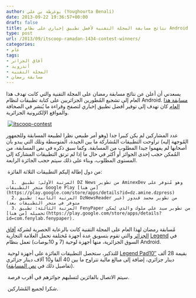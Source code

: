 ```yaml
---
author: يوغرطة بن علي (Youghourta Benali)
date: 2013-09-22 19:36:57+00:00
draft: false
title: نتائج مسابقة المجلة التقنية لأفضل تطبيق إخباري على نظام Android
type: post
url: /2013/09/itscoop-ramadan-1434-contest-winners/
categories:
- عام
tags:
- آفاق الجزائر
- أندرويد
- المجلة التقنية
- مسابقة رمضان
---
```


يسعدني أن أعلن عن نتائج مسابقة رمضان على المجلة التقنية والتي كانت تهدف هذا العام إلى تشجيع المُطورين الجزائريين على كتابة تطبيقات لنظام Android. [مسابقة هذا العام](https://www.it-scoop.com/2013/07/itscoop-ramadan-1434/) كان تهدف إلى توفير أفضل تطبيق إخباري لتصفح وقراءة ما يُنشر في الصحافة والمواقع الإلكترونية الجزائرية.




 [![itscoop-contest](https://www.it-scoop.com/wp-content/uploads/2013/07/itscoop-contest.jpg)
](https://www.it-scoop.com/wp-content/uploads/2013/07/itscoop-contest.jpg)




عدد المشاركين لم يكن كبيرا جدا (وهو أمر طبيعي نظرا لطبيعة المسابقة وللجمهور المُوجهة إليه) تراوحت التطبيقات المُشاركة ما بين الجيدة، المتوسطة وتلك التي يبدو بأن أصحابها لم يفهموا جيدا المطلوب من المسابقة. وكما سبق ذكره في نص المسابقة، من المُمكن حجب إحدى الجوائز أو أكثر في حال ما إذا لم ترتق التطبيقات المشاركة إلى المستوى المطلوب، وبناء على ذلك سيتم حجب الجائزة الرابعة.




 من دول إطالة إليكم التطبيقات الثلاثة الفائزة:






	  1.  المرتبة الأولى: تطبيق DZ News من تطوير AminexDev وهو مُتوفر على متجر التطبيقات Google Play [من هنا](https://play.google.com/store/apps/details?id=dz.amine.dzpress)
	  2. المرتبة الثانية: تطبيق DzNewsReader من تطوير محمد قندوز (غير متوفر في متجر التطبيقات بعد)
	  3. المرتبة الثالثة: تطبيق FenyPaper من تطوير سيد علي ملوك والذي يُمكن تحميله [من هنا](https://play.google.com/store/apps/details?id=com.fenylab.fenypaper).



مُسابقة رمضان لهذا العام على المجلة التقنية كانت بالرعاية الحصرية لشركة [آفاق الجزائر](http://afak-algerie.com/) والتي تقوم بتسويق عدة أجهزة مُختلفة تحمل العلامة التجارية [Legend](http://afak-algerie.com/fr/produit/tablette-legend-pad10/) في السوق الجزائرية، منها أجهزة لوحية (7 و 10بوصات) تعمل بنظام Android.




 للتذكير، ستحصل التطبيقات الفائزة على أجهزة لوحية [Legend Pad10″](http://afak-algerie.com/fr/produit/tablette-legend-pad10/) بقيمة 28 ألف دينار جزائري، إضافة إلى مبالغ مالية تتراوح ما بين 40 ألفا و10 آلاف دينار جزائري (تفاصيل ذلك في [نص المسابقة](https://www.it-scoop.com/2013/07/itscoop-ramadan-1434/)).




 سيتم الاتصال بالفائزين لتسليهم جوائزهم في أقرب فرصة.




 شكرا لجميع المُشاركين.
